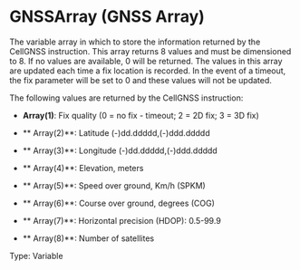 # GNSSArray (GNSS Array)

The variable array in which to store the information returned by the CellGNSS instruction. This array returns 8 values and must be dimensioned to 8. If no values are available, 0 will be returned. The values in this array are updated each time a fix location is recorded. In the event of a timeout, the fix parameter will be set to 0 and these values will not be updated.

The following values are returned by the CellGNSS instruction:

- **Array(1)**: Fix quality (0 = no fix - timeout; 2 = 2D fix; 3 = 3D fix)

- ** Array(2)**: Latitude (-)dd.ddddd,(-)ddd.ddddd

- ** Array(3)**: Longitude (-)dd.ddddd,(-)ddd.ddddd

- ** Array(4)**: Elevation, meters

- ** Array(5)**: Speed over ground, Km/h (SPKM)

- ** Array(6)**: Course over ground, degrees (COG)

- ** Array(7)**: Horizontal precision (HDOP): 0.5-99.9

- ** Array(8)**: Number of satellites

Type: Variable
